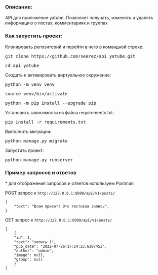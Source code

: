 <h3>Описание:</h3>
<p>API для приложение yatube. Позволяет получать, изменять и удалять информацию о постах, комментариях и группах</p>
<h3>Как запустить проект:</h3>
<p>Клонировать репозиторий и перейти в него в командной строке:<p>
<pre>git clone https://github.com/seerez/api_yatube.git</pre>
<pre>cd api_yatube</pre>
<p>Cоздать и активировать виртуальное окружение:</p>
<pre>python -m venv venv</pre>
<pre>source venv/bin/activate</pre>
<pre>python -m pip install --upgrade pip</pre>
<p>Установить зависимости из файла requirements.txt:</p>
<pre>pip install -r requirements.txt</pre>
<p>Выполнить миграции:</p>
<pre>python manage.py migrate</pre>
<p>Запустить проект:</p>
<pre>python manage.py runserver</pre>
<h3>Пример запросов и ответов</h3>
<p>* для отображения запросов и ответов используем Postman</p>
<p>POST запрос к <code>http://127.0.0.1:8000/api/v1/posts/</code></p>
<pre><code>{
    "text": "Всем привет! Это тестовая запись",
}</code></pre>
<p>GET запрос к <code>http://127.0.0.1:8000/api/v1/posts/</code></p>
<pre><code>{
    {
    "id": 1,
    "text": "запись 1",
    "pub_date": "2022-07-26T17:14:23.630745Z",
    "author": "admin",
    "image": null,
    "group": null
    }
}</code></pre>

